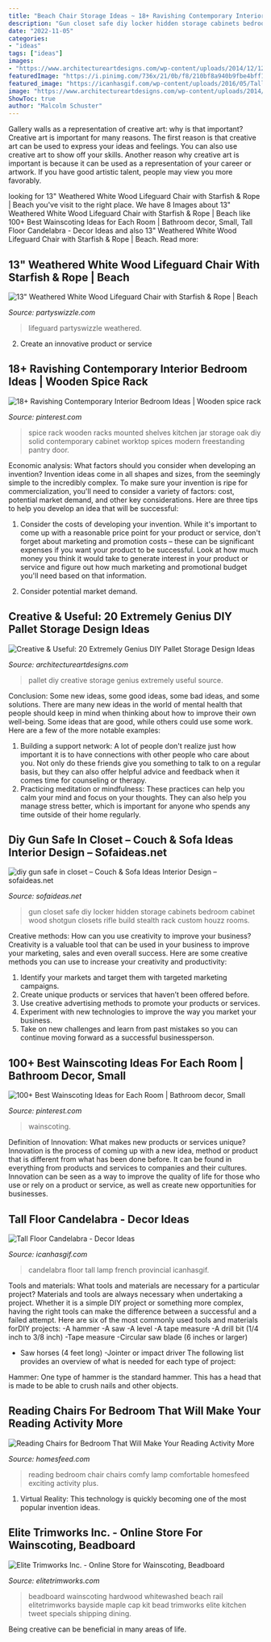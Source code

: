 ```yaml
---
title: "Beach Chair Storage Ideas ~ 18+ Ravishing Contemporary Interior Bedroom Ideas"
description: "Gun closet safe diy locker hidden storage cabinets bedroom cabinet wood shotgun closets rifle build stealth rack custom houzz rooms"
date: "2022-11-05"
categories:
- "ideas"
tags: ["ideas"]
images:
- "https://www.architectureartdesigns.com/wp-content/uploads/2014/12/1229.jpg"
featuredImage: "https://i.pinimg.com/736x/21/0b/f8/210bf8a940b9fbe4bff170c07974506b.jpg"
featured_image: "https://icanhasgif.com/wp-content/uploads/2016/05/Tall-Floor-Candelabra.jpg"
image: "https://www.architectureartdesigns.com/wp-content/uploads/2014/12/1229.jpg"
ShowToc: true
author: "Malcolm Schuster"
---
```



Gallery walls as a representation of creative art: why is that important?
Creative art is important for many reasons. The first reason is that creative art can be used to express your ideas and feelings. You can also use creative art to show off your skills. Another reason why creative art is important is because it can be used as a representation of your career or artwork. If you have good artistic talent, people may view you more favorably.

	

		
looking for 13&quot; Weathered White Wood Lifeguard Chair with Starfish &amp; Rope | Beach you've visit to the right place. We have 8 Images about 13&quot; Weathered White Wood Lifeguard Chair with Starfish &amp; Rope | Beach like 100+ Best Wainscoting Ideas for Each Room | Bathroom decor, Small, Tall Floor Candelabra - Decor Ideas and also 13&quot; Weathered White Wood Lifeguard Chair with Starfish &amp; Rope | Beach. Read more:
		
    
## 13&quot; Weathered White Wood Lifeguard Chair With Starfish &amp; Rope | Beach

<img loading=lazy src="https://www.partyswizzle.com/assets/images/08centerpieces/lifeguard13white.jpg" onerror="this.onerror=null;this.src='https://tse1.mm.bing.net/th?id=OIP.mn-fNUYHTZlCTWkQp4P6dwHaKl&amp;pid=15.1';" alt="13&quot; Weathered White Wood Lifeguard Chair with Starfish &amp; Rope | Beach">

_Source: partyswizzle.com_

>lifeguard partyswizzle weathered. 

	

2. Create an innovative product or service 

    
## 18+ Ravishing Contemporary Interior Bedroom Ideas | Wooden Spice Rack

<img loading=lazy src="https://i.pinimg.com/736x/94/6a/65/946a6579385c9e711a3f8ae8648af609.jpg" onerror="this.onerror=null;this.src='https://tse4.mm.bing.net/th?id=OIP.F38C3rCZQZYVrvBuZiu6BAHaL-&amp;pid=15.1';" alt="18+ Ravishing Contemporary Interior Bedroom Ideas | Wooden spice rack">

_Source: pinterest.com_

>spice rack wooden racks mounted shelves kitchen jar storage oak diy solid contemporary cabinet worktop spices modern freestanding pantry door. 

	

Economic analysis: What factors should you consider when developing an invention?
Invention ideas come in all shapes and sizes, from the seemingly simple to the incredibly complex. To make sure your invention is ripe for commercialization, you'll need to consider a variety of factors: cost, potential market demand, and other key considerations. Here are three tips to help you develop an idea that will be successful: 
1. Consider the costs of developing your invention. While it's important to come up with a reasonable price point for your product or service, don't forget about marketing and promotion costs – these can be significant expenses if you want your product to be successful. Look at how much money you think it would take to generate interest in your product or service and figure out how much marketing and promotional budget you'll need based on that information.

2. Consider potential market demand.

    
## Creative &amp; Useful: 20 Extremely Genius DIY Pallet Storage Design Ideas

<img loading=lazy src="https://www.architectureartdesigns.com/wp-content/uploads/2014/12/1229.jpg" onerror="this.onerror=null;this.src='https://tse4.mm.bing.net/th?id=OIP.U7NeQsi7VJ7qazCfIbPmpgHaLD&amp;pid=15.1';" alt="Creative &amp; Useful: 20 Extremely Genius DIY Pallet Storage Design Ideas">

_Source: architectureartdesigns.com_

>pallet diy creative storage genius extremely useful source. 

	

Conclusion: Some new ideas, some good ideas, some bad ideas, and some solutions.
There are many new ideas in the world of mental health that people should keep in mind when thinking about how to improve their own well-being. Some ideas that are good, while others could use some work. Here are a few of the more notable examples: 
1) Building a support network: A lot of people don't realize just how important it is to have connections with other people who care about you. Not only do these friends give you something to talk to on a regular basis, but they can also offer helpful advice and feedback when it comes time for counseling or therapy. 
2) Practicing meditation or mindfulness: These practices can help you calm your mind and focus on your thoughts. They can also help you manage stress better, which is important for anyone who spends any time outside of their home regularly.

    
## Diy Gun Safe In Closet – Couch &amp; Sofa Ideas Interior Design – Sofaideas.net

<img loading=lazy src="http://sofaideas.net/wp-content/uploads/2014/12/diy-gun-safe-in-closet.jpg" onerror="this.onerror=null;this.src='https://tse2.mm.bing.net/th?id=OIP.bpC6oPzaN2UuRXlLWxdSygHaJ4&amp;pid=15.1';" alt="diy gun safe in closet – Couch &amp; Sofa Ideas Interior Design – sofaideas.net">

_Source: sofaideas.net_

>gun closet safe diy locker hidden storage cabinets bedroom cabinet wood shotgun closets rifle build stealth rack custom houzz rooms. 

	

Creative methods: How can you use creativity to improve your business?
Creativity is a valuable tool that can be used in your business to improve your marketing, sales and even overall success. Here are some creative methods you can use to increase your creativity and productivity: 
1. Identify your markets and target them with targeted marketing campaigns.
2. Create unique products or services that haven’t been offered before.
3. Use creative advertising methods to promote your products or services. 
4. Experiment with new technologies to improve the way you market your business. 
5. Take on new challenges and learn from past mistakes so you can continue moving forward as a successful businessperson.

    
## 100+ Best Wainscoting Ideas For Each Room | Bathroom Decor, Small

<img loading=lazy src="https://i.pinimg.com/736x/21/0b/f8/210bf8a940b9fbe4bff170c07974506b.jpg" onerror="this.onerror=null;this.src='https://tse3.mm.bing.net/th?id=OIP.17quH3tlIFXRgLhXXZnb4gHaLG&amp;pid=15.1';" alt="100+ Best Wainscoting Ideas for Each Room | Bathroom decor, Small">

_Source: pinterest.com_

>wainscoting. 

	

Definition of Innovation: What makes new products or services unique?
Innovation is the process of coming up with a new idea, method or product that is different from what has been done before. It can be found in everything from products and services to companies and their cultures. Innovation can be seen as a way to improve the quality of life for those who use or rely on a product or service, as well as create new opportunities for businesses.

    
## Tall Floor Candelabra - Decor Ideas

<img loading=lazy src="https://icanhasgif.com/wp-content/uploads/2016/05/Tall-Floor-Candelabra.jpg" onerror="this.onerror=null;this.src='https://tse1.mm.bing.net/th?id=OIP.dnXysXNhqilr7SOiNmfvJwHaJ4&amp;pid=15.1';" alt="Tall Floor Candelabra - Decor Ideas">

_Source: icanhasgif.com_

>candelabra floor tall lamp french provincial icanhasgif. 

	

Tools and materials: What tools and materials are necessary for a particular project?
Materials and tools are always necessary when undertaking a project. Whether it is a simple DIY project or something more complex, having the right tools can make the difference between a successful and a failed attempt. Here are six of the most commonly used tools and materials forDIY projects:
-A hammer
-A saw
-A level
-A tape measure
-A drill bit (1/4 inch to 3/8 inch) 
-Tape measure 
-Circular saw blade (6 inches or larger) 
- Saw horses (4 feet long)  -Jointer or impact driver 
The following list provides an overview of what is needed for each type of project: 

Hammer: One type of hammer is the standard hammer. This has a head that is made to be able to crush nails and other objects.

    
## Reading Chairs For Bedroom That Will Make Your Reading Activity More

<img loading=lazy src="https://homesfeed.com/wp-content/uploads/2015/07/comfy-fabric-reading-chair-for-bedroom-with-cushions-and-standing-lamp-behind-plus-cabinets-and-vases-plus-wooden-floor.jpg" onerror="this.onerror=null;this.src='https://tse4.mm.bing.net/th?id=OIP.m6ZpfrEGHsQHysNnI_umPAHaLI&amp;pid=15.1';" alt="Reading Chairs for Bedroom That Will Make Your Reading Activity More">

_Source: homesfeed.com_

>reading bedroom chair chairs comfy lamp comfortable homesfeed exciting activity plus. 

	

1. Virtual Reality: This technology is quickly becoming one of the most popular invention ideas.

    
## Elite Trimworks Inc. - Online Store For Wainscoting, Beadboard

<img loading=lazy src="http://elitetrimworks.com/skin1/images/gallery/bead_board/bb_hardwood/mpl_Bayside_BB3.jpg" onerror="this.onerror=null;this.src='https://tse4.mm.bing.net/th?id=OIP.LWd-X6FH8hMrhf_E4dt5BwAAAA&amp;pid=15.1';" alt="Elite Trimworks Inc. - Online Store for Wainscoting, Beadboard">

_Source: elitetrimworks.com_

>beadboard wainscoting hardwood whitewashed beach rail elitetrimworks bayside maple cap kit bead trimworks elite kitchen tweet specials shipping dining. 

	

Being creative can be beneficial in many areas of life.

